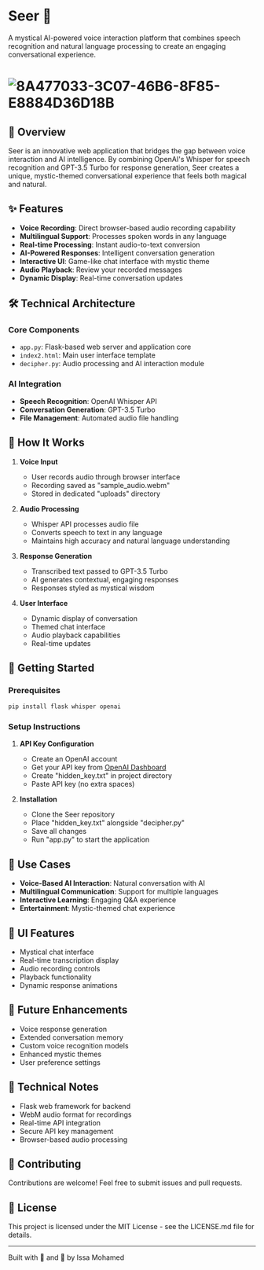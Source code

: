 # Seer 🔮

A mystical AI-powered voice interaction platform that combines speech recognition and natural language processing to create an engaging conversational experience.

# ![8A477033-3C07-46B6-8F85-E8884D36D18B](https://github.com/issamohamed/Seer/assets/48192737/526cd89d-b8bb-4a03-af41-a07d37d00845)

## 🌟 Overview

Seer is an innovative web application that bridges the gap between voice interaction and AI intelligence. By combining OpenAI's Whisper for speech recognition and GPT-3.5 Turbo for response generation, Seer creates a unique, mystic-themed conversational experience that feels both magical and natural.

## ✨ Features

- **Voice Recording**: Direct browser-based audio recording capability
- **Multilingual Support**: Processes spoken words in any language
- **Real-time Processing**: Instant audio-to-text conversion
- **AI-Powered Responses**: Intelligent conversation generation
- **Interactive UI**: Game-like chat interface with mystic theme
- **Audio Playback**: Review your recorded messages
- **Dynamic Display**: Real-time conversation updates

## 🛠️ Technical Architecture

### Core Components
- `app.py`: Flask-based web server and application core
- `index2.html`: Main user interface template
- `decipher.py`: Audio processing and AI interaction module

### AI Integration
- **Speech Recognition**: OpenAI Whisper API
- **Conversation Generation**: GPT-3.5 Turbo
- **File Management**: Automated audio file handling

## 💫 How It Works

1. **Voice Input**
   - User records audio through browser interface
   - Recording saved as "sample_audio.webm"
   - Stored in dedicated "uploads" directory

2. **Audio Processing**
   - Whisper API processes audio file
   - Converts speech to text in any language
   - Maintains high accuracy and natural language understanding

3. **Response Generation**
   - Transcribed text passed to GPT-3.5 Turbo
   - AI generates contextual, engaging responses
   - Responses styled as mystical wisdom

4. **User Interface**
   - Dynamic display of conversation
   - Themed chat interface
   - Audio playback capabilities
   - Real-time updates

## 🚀 Getting Started

### Prerequisites
```bash
pip install flask whisper openai
```

### Setup Instructions
1. **API Key Configuration**
   - Create an OpenAI account
   - Get your API key from [OpenAI Dashboard](https://www.maisieai.com/help/how-to-get-an-openai-api-key-for-chatgpt)
   - Create "hidden_key.txt" in project directory
   - Paste API key (no extra spaces)

2. **Installation**
   - Clone the Seer repository
   - Place "hidden_key.txt" alongside "decipher.py"
   - Save all changes
   - Run "app.py" to start the application

## 🎯 Use Cases

- **Voice-Based AI Interaction**: Natural conversation with AI
- **Multilingual Communication**: Support for multiple languages
- **Interactive Learning**: Engaging Q&A experience
- **Entertainment**: Mystic-themed chat experience

## 🎨 UI Features

- Mystical chat interface
- Real-time transcription display
- Audio recording controls
- Playback functionality
- Dynamic response animations

## 🚀 Future Enhancements

- Voice response generation
- Extended conversation memory
- Custom voice recognition models
- Enhanced mystic themes
- User preference settings

## 📝 Technical Notes

- Flask web framework for backend
- WebM audio format for recordings
- Real-time API integration
- Secure API key management
- Browser-based audio processing

## 🤝 Contributing

Contributions are welcome! Feel free to submit issues and pull requests.

## 📄 License

This project is licensed under the MIT License - see the LICENSE.md file for details.

---

Built with 🎤 and 🤖 by Issa Mohamed
